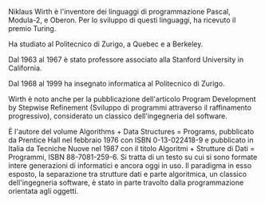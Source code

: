 Niklaus Wirth è l'inventore dei linguaggi di programmazione Pascal, Modula-2, e Oberon. Per lo sviluppo di questi linguaggi, ha ricevuto il premio Turing.

Ha studiato al Politecnico di Zurigo, a Quebec e a Berkeley.

Dal 1963 al 1967 è stato professore associato alla Stanford University in California.

Dal 1968 al 1999 ha insegnato informatica al Politecnico di Zurigo.

Wirth è noto anche per la pubblicazione dell'articolo Program Development by Stepwise Refinement (Sviluppo di programmi attraverso il raffinamento progressivo), considerato un classico dell'ingegneria del software.

È l'autore del volume Algorithms + Data Structures = Programs, pubblicato da Prentice Hall nel febbraio 1976 con ISBN 0-13-022418-9 e pubblicato in Italia da Tecniche Nuove nel 1987 con il titolo Algoritmi + Strutture di Dati = Programmi, ISBN 88-7081-259-6. Si tratta di un testo su cui si sono formate intere generazioni di informatici e ancora oggi in uso. Il paradigma in esso esposto, la separazione tra strutture dati e parte algoritmica, un classico dell'ingegneria software, è stato in parte travolto dalla programmazione orientata agli oggetti.